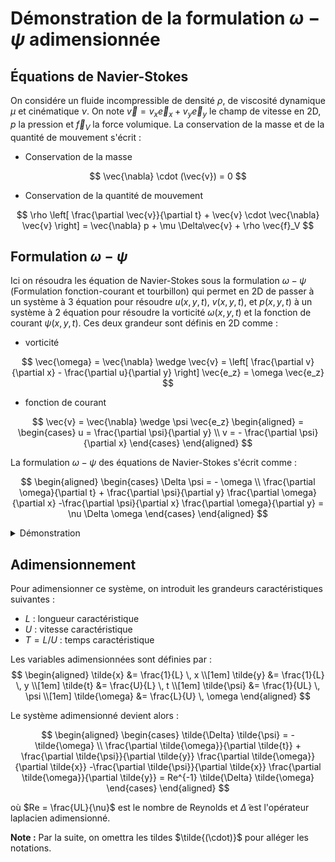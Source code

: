 # Démonstration de la formulation $\omega-\psi$ adimensionnée

## Équations de Navier-Stokes

On considére un fluide incompressible de densité $\rho$, de viscosité dynamique $\mu$ et cinématique $\nu$. On note $\vec{v} = v_x \vec{e}_x + v_y \vec{e}_y$ le champ de vitesse en 2D, $p$ la pression et $\vec{f}_V$ la force volumique. La conservation de la masse et de la quantité de mouvement s'écrit :

- Conservation de la masse 

$$
\vec{\nabla} \cdot (\vec{v}) = 0
$$

- Conservation de la quantité de mouvement

$$
\rho \left[ \frac{\partial \vec{v}}{\partial t} + \vec{v} \cdot \vec{\nabla} \vec{v} \right] = \vec{\nabla} p + \mu \Delta\vec{v} + \rho \vec{f}_V
$$

## Formulation $\omega-\psi$

Ici on résoudra les équation de Navier-Stokes sous la formulation $\omega-\psi$ (Formulation fonction-courant et tourbillon) qui permet en 2D de passer à un système à 3 équation pour résoudre $u(x,y,t)$, $v(x,y,t)$, et $p(x,y,t)$ à un système à 2 équation pour résoudre la vorticité $\omega(x,y,t)$ et la fonction de courant $\psi(x,y,t)$.
Ces deux grandeur sont définis en 2D comme :

- vorticité 

$$
\vec{\omega} = \vec{\nabla} \wedge \vec{v} = \left[ \frac{\partial v}{\partial x} - \frac{\partial u}{\partial y} \right] \vec{e_z} = \omega \vec{e_z}
$$

- fonction de courant

$$
\vec{v} = \vec{\nabla} \wedge \psi \vec{e_z}
\begin{aligned}
    = 
    \begin{cases} 
      u = \frac{\partial \psi}{\partial y} \\
      v = - \frac{\partial \psi}{\partial x}
    \end{cases}
\end{aligned}
$$

La formulation $\omega-\psi$ des équations de Navier-Stokes s'écrit comme :

$$
\begin{aligned}
    \begin{cases} 
      \Delta \psi = - \omega \\
      \frac{\partial \omega}{\partial t} + \frac{\partial \psi}{\partial y} \frac{\partial \omega}{\partial x} -\frac{\partial \psi}{\partial x} \frac{\partial \omega}{\partial y} = \nu \Delta \omega
    \end{cases}
\end{aligned}
$$

<details>
  <summary>Démonstration</summary>
  
  Pour obtenir la formulation $\omega-\psi$, on procède en plusieurs étapes :

  1) D'abord, on remarque que par définition de la fonction de courant, la conservation de la masse est automatiquement satisfaite en 2D :

  $$
  \vec{\nabla} \cdot \vec{v} = \frac{\partial u}{\partial x} + \frac{\partial v}{\partial y} = \frac{\partial^2 \psi}{\partial x\partial y} - \frac{\partial^2 \psi}{\partial y\partial x} = 0
  $$

  2) Ensuite, on prend le rotationnel de l'équation de quantité de mouvement :

  $$
  \vec{\nabla} \wedge \left(\rho \left[ \frac{\partial \vec{v}}{\partial t} + \vec{v} \cdot \vec{\nabla} \vec{v} \right] = -\vec{\nabla} p + \mu \Delta\vec{v} + \rho \vec{f}_V\right)
  $$

  3) Le terme de pression disparaît car $\vec{\nabla} \wedge \vec{\nabla} p = 0$

  4) Pour le membre de gauche, en utilisant la définition de la vorticité :

  $$
  \rho \frac{\partial \omega}{\partial t} + \rho \vec{\nabla} \wedge (\vec{v} \cdot \vec{\nabla} \vec{v})
  $$

  5) Le terme non-linéaire se développe en utilisant les identités vectorielles pour dévelloper $(\vec{v} \cdot \vec{\nabla} \vec{v})$ :

  $$
  \vec{\nabla} \wedge (\vec{v} \cdot \vec{\nabla} \vec{v}) = \vec{\nabla} \wedge \left[ \vec{\omega} \wedge \vec{v} + \vec{\nabla} \left( \frac{\lVert \vec{x} \rVert^2}{2} \right) \right] = \vec{\nabla} \wedge ( \vec{\omega} \wedge \vec{v} ) + \vec{\nabla} \wedge \vec{\nabla} \left( \frac{\lVert \vec{x} \rVert^2}{2} \right)
  $$

  &nbsp;&nbsp;&nbsp;&nbsp;&nbsp;&nbsp;
  Toujours avec les identités vectorielles ce terme devient (le dernier terme est nulle par identité du rotationel)

  $$
  \vec{\nabla} \wedge ( \vec{\omega} \wedge \vec{v} ) = \vec{v} \cdot \vec{\nabla} \vec{\omega} - \vec{\omega} \cdot \vec{\nabla} \vec{v} + \vec{\omega}(\vec{\nabla} \cdot \vec{v}) - \vec{v}(\vec{\nabla} \cdot \vec{\omega})
  $$

  &nbsp;&nbsp;&nbsp;&nbsp;&nbsp;&nbsp;
  Les deux dérnier termes sont nulles par identités du rotationel et car le fluide est incompréssible, le terme non-linéaire devient donc :

  $$
  \vec{\nabla} \wedge (\vec{v} \cdot \vec{\nabla} \vec{v}) = \vec{v} \cdot \vec{\nabla} \vec{\omega} - \vec{\omega} \cdot \vec{\nabla} \vec{v}
  $$

  6) Pour le membre de droite (on supposera que la force volumique est irrotationnel) :

  $$\mu \vec{\nabla} \wedge (\Delta\vec{v}) = \mu \Delta\omega$$

  7) En divisant par $\rho$ et en posant $\nu = \mu/\rho$, on obtient l'équation de transport de la vorticité :

  $$\frac{\partial \vec{\omega}}{\partial t} + \vec{v} \cdot \vec{\nabla} \vec{\omega} = \vec{\omega} \cdot \vec{\nabla} \vec{v} + \nu \Delta \vec{\omega}$$

  8) Le terme $\vec{\omega} \cdot \vec{\nabla} \vec{v}$ devient nulle en 2D et la seul équation non nulle est celle projeté sur $\vec{e_z}$, l'équation devient donc avec la définition de $\psi$ :

  $$
  \frac{\partial \omega}{\partial t} + \frac{\partial \psi}{\partial y} \frac{\partial \omega}{\partial x} -\frac{\partial \psi}{\partial x} \frac{\partial \omega}{\partial y} = \nu \Delta \omega
  $$

  9) La relation entre $\psi$ et $\omega$ vient directement de la définition de la vorticité :

  $$\omega = \frac{\partial v}{\partial x} - \frac{\partial u}{\partial y} = -\left(\frac{\partial^2 \psi}{\partial x^2} + \frac{\partial^2 \psi}{\partial y^2}\right) = -\Delta \psi$$

  D'où le système final :

  $$
  \begin{aligned}
      \begin{cases} 
        \Delta \psi = - \omega \\
        \frac{\partial \omega}{\partial t} + \frac{\partial \psi}{\partial y} \frac{\partial \omega}{\partial x} -\frac{\partial \psi}{\partial x} \frac{\partial \omega}{\partial y} = \nu \Delta \omega
      \end{cases}
  \end{aligned}
  $$
</details>

## Adimensionnement

Pour adimensionner ce système, on introduit les grandeurs caractéristiques suivantes :
- $L$ : longueur caractéristique
- $U$ : vitesse caractéristique
- $T = L/U$ : temps caractéristique

Les variables adimensionnées sont définies par :
$$
\begin{aligned}
\tilde{x} &= \frac{1}{L} \, x \\[1em]
\tilde{y} &= \frac{1}{L} \, y \\[1em]
\tilde{t} &= \frac{U}{L} \, t \\[1em]
\tilde{\psi} &= \frac{1}{UL} \, \psi \\[1em]
\tilde{\omega} &= \frac{L}{U} \, \omega
\end{aligned}
$$

Le système adimensionné devient alors :

$$
\begin{aligned}
    \begin{cases} 
      \tilde{\Delta} \tilde{\psi} = - \tilde{\omega} \\
      \frac{\partial \tilde{\omega}}{\partial \tilde{t}} + \frac{\partial \tilde{\psi}}{\partial \tilde{y}} \frac{\partial \tilde{\omega}}{\partial \tilde{x}} -\frac{\partial \tilde{\psi}}{\partial \tilde{x}} \frac{\partial \tilde{\omega}}{\partial \tilde{y}} = Re^{-1} \tilde{\Delta} \tilde{\omega}
    \end{cases}
\end{aligned}
$$

où $Re = \frac{UL}{\nu}$ est le nombre de Reynolds et $\tilde{\Delta}$ est l'opérateur laplacien adimensionné.

**Note :** Par la suite, on omettra les tildes $\tilde{(\cdot)}$ pour alléger les notations.
